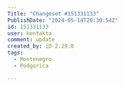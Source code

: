 ```yaml
---
Title: "Changeset #151331133"
PublishDate: "2024-05-14T20:30:54Z"
id: 151331133
user: kentakta
comment: update
created_by: iD 2.29.0
tags:
  - Montenegro
  - Podgorica

---
```

